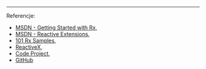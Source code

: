 ----
Referencje:
* [MSDN - Getting Started with Rx],
* [MSDN - Reactive Extensions],
* [101 Rx Samples],
* [ReactiveX],
* [Code Project],
* [GitHub]

[Code Project]: https://www.codeproject.com/Articles/878014/Reactive-Extensions-Rx
[ReactiveX]: http://reactivex.io/
[MSDN - Getting Started with Rx]: https://msdn.microsoft.com/en-us/library/hh242975(v=vs.103).aspx
[MSDN - Reactive Extensions]: https://msdn.microsoft.com/en-us/library/hh242985(v=vs.103).aspx
[101 Rx Samples]: http://rxwiki.wikidot.com/101samples
[GitHub]: https://github.com/Reactive-Extensions/Rx.NET
[friweb.pl]: https://friweb.pl/programowanie-reaktywne-wprowadzenie/

